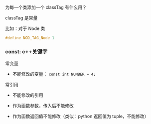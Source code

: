 为每一个类添加一个 classTag 有什么用？

classTag 是常量

比如：对于 Node 类

```cpp
#define NOD_TAG_Node 1
```

### const: c++关键字

常变量

* 不能修改的变量： `const int NUMBER = 4;`

常引用

* 不能修改的引用

* 作为函数参数，传入后不能修改

* 作为函数返回值不能修改（类似：python 返回值为 tuple，不能修改）



